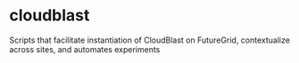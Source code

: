 cloudblast
==========

Scripts that facilitate instantiation of CloudBlast on FutureGrid, contextualize across sites, and automates experiments
